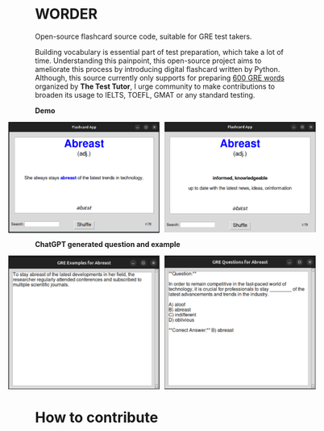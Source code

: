 # WORDER
Open-source flashcard source code, suitable for GRE test takers.

Building vocabulary is essential part of test preparation, which take a lot of time. Understanding this painpoint, this open-source project aims to ameliorate this process by introducing digital flashcard written by Python. Although, this source currently only supports for preparing [600 GRE words](https://www.youtube.com/watch?v=ztPuECxARHc&t=976s) organized by **The Test Tutor**, I urge community to make contributions to broaden its usage to IELTS, TOEFL, GMAT or any standard testing.

__Demo__
<div style="display: flex; justify-content: center; align-items: center; gap: 10px;">
    <img src="./asset/front.png" alt="Front" title="Front" width="300" />
    <img src="./asset/back.png" alt="Back" title="Back" width="300" />
</div>

__ChatGPT generated question and example__
<div style="display: flex; justify-content: center; align-items: center; gap: 10px;">
    <img src="./asset/generated_example.png" alt="Generated example" title="Front" width="300" />
    <img src="./asset/generated_question.png" alt="Generated question" title="Back" width="300" />
</div>


# How to contribute

